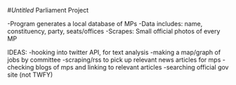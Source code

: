 #*Untitled* Parliament Project

-Program generates a local database of MPs
-Data includes: name, constituency, party, seats/offices
-Scrapes: Small official photos of every MP

IDEAS:
-hooking into twitter API, for text analysis
-making a map/graph of jobs by committee
-scraping/rss to pick up relevant news articles for mps
-checking blogs of mps and linking to relevant articles
-searching official gov site (not TWFY)
